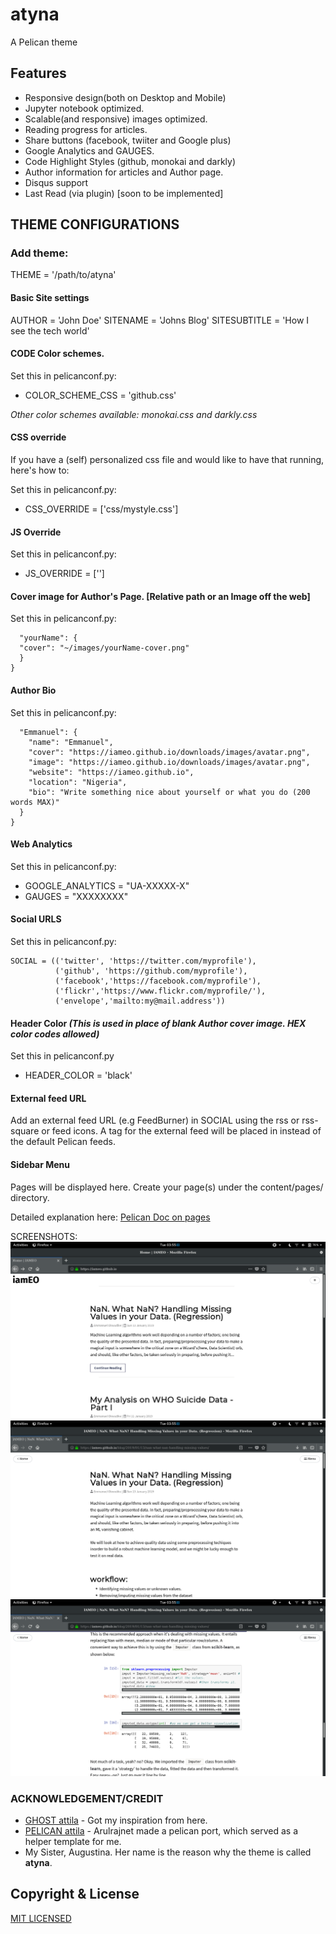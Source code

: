 # atyna
A Pelican theme

## Features
- Responsive design(both on Desktop and Mobile)
- Jupyter notebook optimized.
- Scalable(and responsive) images optimized.
- Reading progress for articles.
- Share buttons (facebook, twiiter and Google plus)
- Google Analytics and GAUGES.
- Code Highlight Styles (github, monokai and darkly)
- Author information for articles and Author page.
- Disqus support 
- Last Read (via plugin) [soon to be implemented]


## THEME CONFIGURATIONS

### Add theme:

THEME = '/path/to/atyna'

#### Basic Site settings
AUTHOR = 'John Doe'
SITENAME = 'Johns Blog'
SITESUBTITLE = 'How I see the tech world'

#### CODE Color schemes.

Set this in pelicanconf.py:
* COLOR_SCHEME_CSS = 'github.css' 

*Other color schemes available: monokai.css and darkly.css*

#### CSS override
If you have a (self) personalized css file and would like to have that running, here's how to:

Set this in pelicanconf.py:
* CSS_OVERRIDE = ['css/mystyle.css']

#### JS Override
Set this in pelicanconf.py:
* JS_OVERRIDE = ['']

#### Cover image for Author's Page. [Relative path or an Image off the web]
Set this in pelicanconf.py:

``` AUTHORS_BIO = {
  "yourName": {
  "cover": "~/images/yourName-cover.png"
  }
}
```

#### Author Bio
Set this in pelicanconf.py:

```AUTHORS_BIO = {
  "Emmanuel": {
    "name": "Emmanuel",
    "cover": "https://iameo.github.io/downloads/images/avatar.png",
    "image": "https://iameo.github.io/downloads/images/avatar.png",
    "website": "https://iameo.github.io",
    "location": "Nigeria",
    "bio": "Write something nice about yourself or what you do (200 words MAX)"
  }
}
```

#### Web Analytics
Set this in pelicanconf.py:

* GOOGLE_ANALYTICS = "UA-XXXXX-X"
* GAUGES = "XXXXXXXX"

#### Social URLS
Set this in pelicanconf.py:
```
SOCIAL = (('twitter', 'https://twitter.com/myprofile'),
          ('github', 'https://github.com/myprofile'),
          ('facebook','https://facebook.com/myprofile'),
          ('flickr','https://www.flickr.com/myprofile/'),
          ('envelope','mailto:my@mail.address'))
```

#### Header Color *(This is used in place of blank Author cover image. HEX color codes allowed)*
Set this in pelicanconf.py

* HEADER_COLOR = 'black'


#### External feed URL

Add an external feed URL (e.g FeedBurner) in SOCIAL using the rss or rss-square or feed icons. A <link> tag for the external feed will be placed in <head> instead of the default Pelican feeds.


#### Sidebar Menu
Pages will be displayed here. Create your page(s) under the content/pages/ directory.

Detailed explanation here: [Pelican Doc on pages](https://docs.getpelican.com/en/3.6.3/content.html)


SCREENSHOTS:
![atyna home](https://github.com/iameo/atyna/blob/master/static/images/atyna-home-1.png)
![atyna article 1](https://github.com/iameo/atyna/blob/master/static/images/atyna-article-1.png)
![atyna article 2](https://github.com/iameo/atyna/blob/master/static/images/atyna-article-2.png)


### ACKNOWLEDGEMENT/CREDIT
- [GHOST attila](https://attila.zutrinken.com/) - Got my inspiration from here.
- [PELICAN attila](https://github.com/arulrajnet/attila-demo) - Arulrajnet made a pelican port, which served as a helper template for me.
- My Sister, Augustina. Her name is the reason why the theme is called __atyna__.


## Copyright & License
[MIT LICENSED](https://github.com/iameo/atyna/blob/master/LICENSE)

